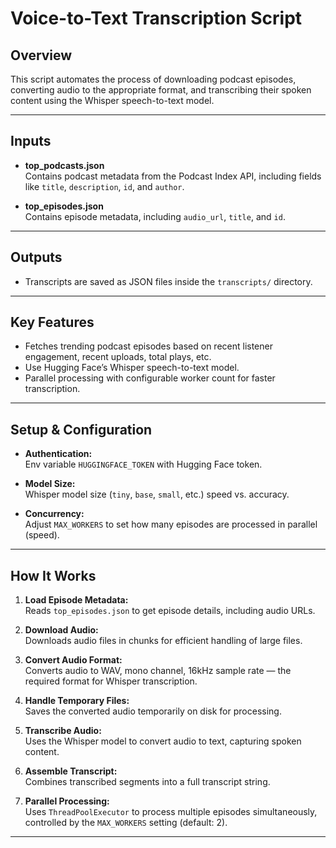 # Voice-to-Text Transcription Script

## Overview  
This script automates the process of downloading podcast episodes, converting audio to the appropriate format, and transcribing their spoken content using the Whisper speech-to-text model.

---

## Inputs  
- **top_podcasts.json**  
  Contains podcast metadata from the Podcast Index API, including fields like `title`, `description`, `id`, and `author`.

- **top_episodes.json**  
  Contains episode metadata, including `audio_url`, `title`, and `id`.

---

## Outputs  
- Transcripts are saved as JSON files inside the `transcripts/` directory.

---

## Key Features  
- Fetches trending podcast episodes based on recent listener engagement, recent uploads, total plays, etc.  
- Use Hugging Face’s Whisper speech-to-text model. 
- Parallel processing with configurable worker count for faster transcription.

---

## Setup & Configuration  

- **Authentication:**  
  Env variable `HUGGINGFACE_TOKEN` with Hugging Face token.

- **Model Size:**  
  Whisper model size (`tiny`, `base`, `small`, etc.) speed vs. accuracy.

- **Concurrency:**  
  Adjust `MAX_WORKERS` to set how many episodes are processed in parallel (speed).

---

## How It Works 

1. **Load Episode Metadata:**  
   Reads `top_episodes.json` to get episode details, including audio URLs.

2. **Download Audio:**  
   Downloads audio files in chunks for efficient handling of large files.

3. **Convert Audio Format:**  
   Converts audio to WAV, mono channel, 16kHz sample rate — the required format for Whisper transcription.

4. **Handle Temporary Files:**  
   Saves the converted audio temporarily on disk for processing.

5. **Transcribe Audio:**  
   Uses the Whisper model to convert audio to text, capturing spoken content.

6. **Assemble Transcript:**  
   Combines transcribed segments into a full transcript string.

7. **Parallel Processing:**  
   Uses `ThreadPoolExecutor` to process multiple episodes simultaneously, controlled by the `MAX_WORKERS` setting (default: 2).

---



